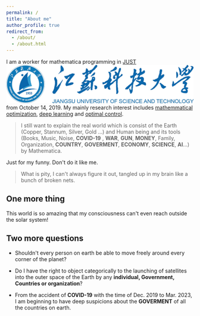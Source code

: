 ```yaml
---
permalink: / 
title: "About me" 
author_profile: true 
redirect_from:  
  - /about/ 
  - /about.html 
---
```


I am a worker for mathematica programming in [JUST](www.just.edu.cn) <br/><img src='/images/justlogo.png'> from October 14, 2019. My mainly research interest includes [mathemmatical optimization](https://en.wikipedia.org/wiki/Mathematical_optimization), [deep learning](https://en.wikipedia.org/wiki/Deep_learning) and [optimal control](https://en.wikipedia.org/wiki/Optimal_control). 


> I still want to explain the real world which is consist of the Earth (Copper, Stannum, Silver, Gold ...) and Human being and its tools (Books, Music, Noise, **COVID-19** , **WAR**, **GUN**, **MONEY**, Family, Organization, **COUNTRY**, **GOVERMENT**, **ECONOMY**, **SCIENCE**, **AI**...) by Mathematica.


Just for my funny. Don't do it like me.

> What is pity, I can't always figure it out, tangled up in my brain like a bunch of broken nets.



One more thing 
------
This world is so amazing that my consciousness can't even reach outside the solar system!


Two more questions 
------
- Shouldn't every person on earth be able to move freely around every corner of the planet?

- Do I have the right to object categorically to the launching of satellites into the outer space of the Earth by any **individual, Government, Countries or organization**?


- From the accident of **COVID-19** with the time of Dec. 2019 to Mar. 2023, I am beginning to have deep suspicions about the **GOVERMENT** of all the countries on earth.

